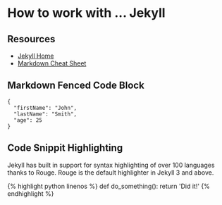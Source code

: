 # How to work with ... Jekyll

## Resources

* [Jekyll Home](https://jekyllrb.com)
* [Markdown Cheat Sheet](https://www.markdownguide.org/cheat-sheet/)

## Markdown Fenced Code Block

```
{
  "firstName": "John",
  "lastName": "Smith",
  "age": 25
}
```

## Code Snippit Highlighting

Jekyll has built in support for syntax highlighting of over 100 languages thanks to Rouge. Rouge is the default highlighter in Jekyll 3 and above.

{% highlight python linenos %}
def do_something():
  return 'Did it!'
{% endhighlight %}
